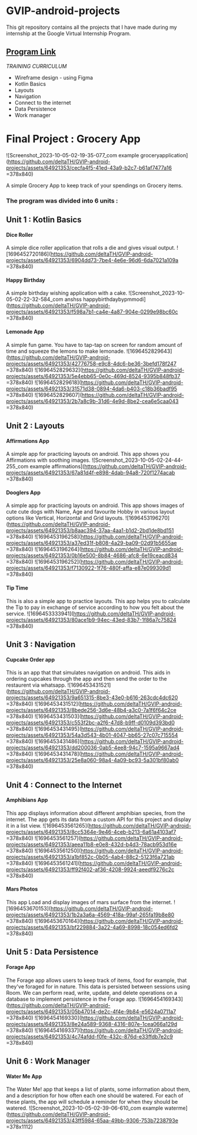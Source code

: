 
# GVIP-android-projects

This git repository contains all the projects that I have made during my internship at the Google Virtual Internship Program. 
## [Program Link](https://smartinternz.com/google-virtual-internship-program-2022)
  

_TRAINING CURRICULUM_
- Wireframe design - using Figma
- Kotlin Basics
- Layouts
- Navigation
- Connect to the internet
- Data Persistence
- Work manager

# Final Project : Grocery App
![Screenshot_2023-10-05-02-19-35-077_com example groceryapplication](https://github.com/deltaTH/GVIP-android-projects/assets/64921353/cecfa4f5-41ed-43a9-b2c7-b61af7477a16 =378x840)

A simple Grocery App to keep track of your spendings on Grocery items.

### The program was divided into 6 units : 
## Unit 1 : Kotlin Basics
#### Dice Roller
A simple dice roller application that rolls a die and gives visual output.
![1696452720186](https://github.com/deltaTH/GVIP-android-projects/assets/64921353/6904dd73-7be4-4e6e-96d6-6da7021a109a =378x840)

#### Happy Birthday
A simple birthday wishing application with a cake.
![Screenshot_2023-10-05-02-22-32-584_com anshss happybirthdaybypmmodi](https://github.com/deltaTH/GVIP-android-projects/assets/64921353/f598a7b1-ca4e-4a87-904e-0299e98bc60c =378x840)

#### Lemonade App
A simple fun game. 
You have to tap-tap on screen for random amount of time and squeeze the lemons to make lemonade.
![1696452829643](https://github.com/deltaTH/GVIP-android-projects/assets/64921353/42776758-e9c8-4dc6-be36-3befd178f247 =378x840)
![1696452829632](https://github.com/deltaTH/GVIP-android-projects/assets/64921353/5e4ebb65-0e0c-469d-8524-9395b848fb37 =378x840)
![1696452829618](https://github.com/deltaTH/GVIP-android-projects/assets/64921353/31571d38-0894-4da6-b403-c18b36badf95 =378x840)
![1696452829607](https://github.com/deltaTH/GVIP-android-projects/assets/64921353/2b7a8c9b-31d6-4e9d-8be2-cea6e5caa043 =378x840)


## Unit 2 : Layouts
#### Affirmations App
A simple app for practicing layouts on android.
This app shows you Affirmations with soothing images.
![Screenshot_2023-10-05-02-24-44-255_com example affirmations](https://github.com/deltaTH/GVIP-android-projects/assets/64921353/67a81d4f-e898-4dab-94a8-720f1274acab =378x840)


#### Dooglers App
A simple app for practicing layouts on android.
This app shows images of cute cute dogs with Name, Age and favourite Hobby in various layout options like Vertical, Horizontal and Grid layouts.
![1696453196270](https://github.com/deltaTH/GVIP-android-projects/assets/64921353/b8aac394-37aa-4aa1-b1d2-2bd1de8bd151 =378x840)
![1696453196258](https://github.com/deltaTH/GVIP-android-projects/assets/64921353/a37ed31f-b808-4a29-ba09-02d91b5655ae =378x840)
![1696453196264](https://github.com/deltaTH/GVIP-android-projects/assets/64921353/0b16e500-8b84-4686-afc8-6e19ceacd834 =378x840)
![1696453196252](https://github.com/deltaTH/GVIP-android-projects/assets/64921353/f7130922-1f76-480f-affa-e87e099309d1 =378x840)


#### Tip Time 
This is also a simple app to practice layouts.
This app helps you to calculate the Tip to pay in exchange of service according to how you felt about the service.
![1696453333941](https://github.com/deltaTH/GVIP-android-projects/assets/64921353/80ace1b9-94ec-43ed-83b7-1f86a7c75824 =378x840)


## Unit 3 : Navigation
#### Cupcake Order app 
This is an app that that simulates navigation on android. This aids in ordering cupcakes through the app and then send the order to the restaurent via whatsapp.
![1696453431521](https://github.com/deltaTH/GVIP-android-projects/assets/64921353/9a651315-8be3-43e0-b616-263cdc4dc620 =378x840)
![1696453431512](https://github.com/deltaTH/GVIP-android-projects/assets/64921353/8bede256-3d6e-48b4-a3c0-7a1f6f64c2ce =378x840)
![1696453431503](https://github.com/deltaTH/GVIP-android-projects/assets/64921353/c553f2bc-a2f6-47d8-b9ff-d0109d393bd0 =378x840)
![1696453431495](https://github.com/deltaTH/GVIP-android-projects/assets/64921353/54a3d543-4b01-4047-bb65-27c07c715554 =378x840)
![1696453431486](https://github.com/deltaTH/GVIP-android-projects/assets/64921353/dd200036-0ab5-4ee8-94c7-1595a9667ad4 =378x840)
![1696453431478](https://github.com/deltaTH/GVIP-android-projects/assets/64921353/25e8a060-98a4-4a09-bc93-5a301bf80ab0 =378x840)


## Unit 4 : Connect to the Internet
#### Amphibians App
This app displays information about different amphibian species, from the internet. The app gets its data from a custom API for this project and display it in a list view.
![1696453561265](https://github.com/deltaTH/GVIP-android-projects/assets/64921353/8cc5364e-9e46-4ceb-b213-6a61a4103af7 =378x840)
![1696453561257](https://github.com/deltaTH/GVIP-android-projects/assets/64921353/aeea11b8-e0e8-432d-b4d3-78acb953d16e =378x840)
![1696453561250](https://github.com/deltaTH/GVIP-android-projects/assets/64921353/a1bf852c-0b05-4ab4-88c2-5123f6a721ab =378x840)
![1696453561241](https://github.com/deltaTH/GVIP-android-projects/assets/64921353/ff92f402-af36-4208-9924-aeedf9276c2c =378x840)



#### Mars Photos 
This app Load and display images of mars surface from the internet.
![1696453670153](https://github.com/deltaTH/GVIP-android-projects/assets/64921353/1b2a3a6a-4569-418a-99af-265fa19b8e80 =378x840)
![1696453670164](https://github.com/deltaTH/GVIP-android-projects/assets/64921353/bf229884-3a22-4a69-8998-18c054ed6fd2 =378x840)


## Unit 5 : Data Persistence
#### Forage App
The Forage app allows users to keep track of items, food for example, that they've foraged for in nature. This data is persisted between sessions using Room. We can perform read, write, update, and delete operations on a database to implement persistence in the Forage app.
![1696454169343](https://github.com/deltaTH/GVIP-android-projects/assets/64921353/05b47014-de2c-4f4e-9b84-e5624a0711a7 =378x840)
![1696454169330](https://github.com/deltaTH/GVIP-android-projects/assets/64921353/8e24a589-9368-4316-807e-1cea066a129d =378x840)
![1696454169337](https://github.com/deltaTH/GVIP-android-projects/assets/64921353/4c74afdd-f0fe-432c-876d-e33ffdb7e2c9 =378x840)


## Unit 6 : Work Manager
#### Water Me App

The Water Me! app that keeps a list of plants, some information about them, and a description for how often each one should be watered. For each of these plants, the app will schedule a reminder for when they should be watered.
![Screenshot_2023-10-05-02-39-06-610_com example waterme](https://github.com/deltaTH/GVIP-android-projects/assets/64921353/43ff5984-65aa-49bb-9306-753b7238793e =378x1112)

